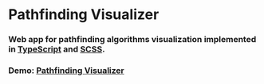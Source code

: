 # Pathfinding Visualizer

### Web app for pathfinding algorithms visualization implemented in [TypeScript](https://github.com/microsoft/TypeScript) and [SCSS](https://github.com/sass/sass).

### Demo: [Pathfinding Visualizer]()
